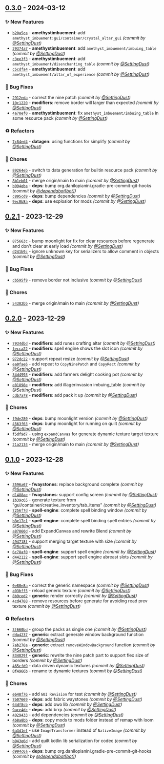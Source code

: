 
## [0.3.0] - 2024-03-12
### :sparkles: New Features
- [`b20a5ca`](https://github.com/SettingDust/DynamicTextures/commit/b20a5cae6db75c4d1cef1eeed8dfccf570b9750a) - **amethystimbuement**: add `amethyst_imbuement:gui/container/crystal_altar_gui` *(commit by [@SettingDust](https://github.com/SettingDust))*
- [`29374a7`](https://github.com/SettingDust/DynamicTextures/commit/29374a774c318d3b1e44277ed845556529c4a306) - **amethystimbuement**: add `amethyst_imbuement/imbuing_table` *(commit by [@SettingDust](https://github.com/SettingDust))*
- [`c3ee3f3`](https://github.com/SettingDust/DynamicTextures/commit/c3ee3f35ef6185d6642c767ebf2eabb01b098e62) - **amethystimbuement**: add `amethyst_imbuement/disenchanting_table` *(commit by [@SettingDust](https://github.com/SettingDust))*
- [`c5cdfa4`](https://github.com/SettingDust/DynamicTextures/commit/c5cdfa4a5d3a7a84fa27a8b0014af216306e696e) - **amethystimbuement**: add `amethyst_imbuement/altar_of_experience` *(commit by [@SettingDust](https://github.com/SettingDust))*

### :bug: Bug Fixes
- [`2912eda`](https://github.com/SettingDust/DynamicTextures/commit/2912eda763ef2e2b5b7d23d4091f69f604611376) - correct the nine patch *(commit by [@SettingDust](https://github.com/SettingDust))*
- [`10c1220`](https://github.com/SettingDust/DynamicTextures/commit/10c1220ede41daf9d75af4f51ab53925fc51e6ec) - **modifiers**: remove border will larger than expected *(commit by [@SettingDust](https://github.com/SettingDust))*
- [`4a78ef0`](https://github.com/SettingDust/DynamicTextures/commit/4a78ef0f9fde565c42923c5662a0f95fb67bb1e4) - **amethystimbuement**: fix `amethyst_imbuement/imbuing_table` in some resource pack *(commit by [@SettingDust](https://github.com/SettingDust))*

### :recycle: Refactors
- [`7c84ed4`](https://github.com/SettingDust/DynamicTextures/commit/7c84ed4f67ac5a8f4985429f4c4ecdd319420787) - **datagen**: using functions for simplify *(commit by [@SettingDust](https://github.com/SettingDust))*

### :wrench: Chores
- [`89264eb`](https://github.com/SettingDust/DynamicTextures/commit/89264ebb0df925f99dfe0f785d817508c02cfa58) - switch to data generation for builtin resource pack *(commit by [@SettingDust](https://github.com/SettingDust))*
- [`8b1eb01`](https://github.com/SettingDust/DynamicTextures/commit/8b1eb01cf529d6db33fafad3647fb968afb42cfc) - merge origin/main to main *(commit by [@SettingDust](https://github.com/SettingDust))*
- [`b094eba`](https://github.com/SettingDust/DynamicTextures/commit/b094eba28a99ffaf22ca94a1c3e35674b72c3e8e) - **deps**: bump org.danilopianini.gradle-pre-commit-git-hooks *(commit by [@dependabot[bot]](https://github.com/apps/dependabot))*
- [`c895cd9`](https://github.com/SettingDust/DynamicTextures/commit/c895cd996d073ed7fda08fa44f4e4ebd9e02cd94) - **deps**: bump dependencies *(commit by [@SettingDust](https://github.com/SettingDust))*
- [`9ec0b8a`](https://github.com/SettingDust/DynamicTextures/commit/9ec0b8a1077645a6500df871d8ab23046e9da5e4) - **deps**: use explosion for mods *(commit by [@SettingDust](https://github.com/SettingDust))*


## [0.2.1] - 2023-12-29
### :sparkles: New Features
- [`875663c`](https://github.com/SettingDust/DynamicTextures/commit/875663c610a55ff579743ebfd1b7370230a8557b) - bump moonlight for fix for clear resources before regenerate and don't clear at early load *(commit by [@SettingDust](https://github.com/SettingDust))*
- [`d241b9c`](https://github.com/SettingDust/DynamicTextures/commit/d241b9ca2d5003b27e5b0b0bd9edbaa1bda3565a) - ignore unknown key for serializers to allow comment in objects *(commit by [@SettingDust](https://github.com/SettingDust))*

### :bug: Bug Fixes
- [`cb595f9`](https://github.com/SettingDust/DynamicTextures/commit/cb595f9a823e3eae4c866202ac8c6f66caeee842) - remove border not inclusive *(commit by [@SettingDust](https://github.com/SettingDust))*

### :wrench: Chores
- [`54382bb`](https://github.com/SettingDust/DynamicTextures/commit/54382bbaa9797bf39ec855bccddba8fd56d2da7f) - merge origin/main to main *(commit by [@SettingDust](https://github.com/SettingDust))*


## [0.2.0] - 2023-12-29
### :sparkles: New Features
- [`7934dbd`](https://github.com/SettingDust/DynamicTextures/commit/7934dbd17495cb8334954c22661e3da791b66d0e) - **modifiers**: add runes crafting altar *(commit by [@SettingDust](https://github.com/SettingDust))*
- [`fecca22`](https://github.com/SettingDust/DynamicTextures/commit/fecca221f51b64df882ef585d2c1e3bf44cdb77f) - **modifiers**: spell engine shows the slot icon *(commit by [@SettingDust](https://github.com/SettingDust))*
- [`972dc22`](https://github.com/SettingDust/DynamicTextures/commit/972dc228f4b386b1cf279eee894b3172b9920262) - support repeat resize *(commit by [@SettingDust](https://github.com/SettingDust))*
- [`ea0fae6`](https://github.com/SettingDust/DynamicTextures/commit/ea0fae6203e45711bdaa1e78e0175b0d619a521a) - add repeat to `CopyNinePatch` and `CopyRect` *(commit by [@SettingDust](https://github.com/SettingDust))*
- [`34d4993`](https://github.com/SettingDust/DynamicTextures/commit/34d4993038705c8ccc4504fd81b57f1ae496658f) - **modifiers**: add farmers delight cooking pot *(commit by [@SettingDust](https://github.com/SettingDust))*
- [`e81898e`](https://github.com/SettingDust/DynamicTextures/commit/e81898ec20373c0ffffde1e8807da126ebba1425) - **modifiers**: add illagerinvasion imbuing_table *(commit by [@SettingDust](https://github.com/SettingDust))*
- [`cdb7a78`](https://github.com/SettingDust/DynamicTextures/commit/cdb7a78736bb825b082f4562665148ec011e8c50) - **modifiers**: add pack it up *(commit by [@SettingDust](https://github.com/SettingDust))*

### :wrench: Chores
- [`f9de280`](https://github.com/SettingDust/DynamicTextures/commit/f9de28068391d708dd12d2957df12c7ccb8e5093) - **deps**: bump moonlight version *(commit by [@SettingDust](https://github.com/SettingDust))*
- [`4563f63`](https://github.com/SettingDust/DynamicTextures/commit/4563f636bf42945ed22caa5356c5292beb9aab7f) - **deps**: bump moonlight for running on quilt *(commit by [@SettingDust](https://github.com/SettingDust))*
- [`f5df9d7`](https://github.com/SettingDust/DynamicTextures/commit/f5df9d7633bc99d1d686b0ec39fb83565ce80419) - using `expandCanvas` for generate dynamic texture target texture *(commit by [@SettingDust](https://github.com/SettingDust))*
- [`21a2134`](https://github.com/SettingDust/DynamicTextures/commit/21a2134a60694c26d3b2ec995dea69a4f8408852) - merge origin/main to main *(commit by [@SettingDust](https://github.com/SettingDust))*


## [0.1.0] - 2023-12-28
### :sparkles: New Features
- [`3596a67`](https://github.com/SettingDust/DynamicTextures/commit/3596a6740d4dd82363c1c6ed5db8b2b7355e069b) - **fwaystones**: replace background complete *(commit by [@SettingDust](https://github.com/SettingDust))*
- [`d1488ae`](https://github.com/SettingDust/DynamicTextures/commit/d1488ae0732e48dc516be26de4ef1ce64ec681da) - **fwaystones**: support config screen *(commit by [@SettingDust](https://github.com/SettingDust))*
- [`1b39c65`](https://github.com/SettingDust/DynamicTextures/commit/1b39c65baeae374be041e995fdb7235380c67334) - generate texture from "gui/container/creative_inventory/tab_items" *(commit by [@SettingDust](https://github.com/SettingDust))*
- [`7256f7d`](https://github.com/SettingDust/DynamicTextures/commit/7256f7d529b60e4cfdb83016dfa1ee2cd677fa47) - **spell-engine**: complete spell binding window *(commit by [@SettingDust](https://github.com/SettingDust))*
- [`b8e17c1`](https://github.com/SettingDust/DynamicTextures/commit/b8e17c1d2460aef6aa1280aa6e83d8a31140dc78) - **spell-engine**: complete spell binding spell entries *(commit by [@SettingDust](https://github.com/SettingDust))*
- [`a87860d`](https://github.com/SettingDust/DynamicTextures/commit/a87860d0b549c6180c71a57f922d338b9206f636) - add ExpandCanvas and rewrite Blend *(commit by [@SettingDust](https://github.com/SettingDust))*
- [`494718f`](https://github.com/SettingDust/DynamicTextures/commit/494718fd73126ae0adfec99f0bfb8bf08b39d425) - support merging target texture with size *(commit by [@SettingDust](https://github.com/SettingDust))*
- [`6c78af0`](https://github.com/SettingDust/DynamicTextures/commit/6c78af0c6afac87886684d0aa5490406874c5d14) - **spell-engine**: support spell engine *(commit by [@SettingDust](https://github.com/SettingDust))*
- [`d442122`](https://github.com/SettingDust/DynamicTextures/commit/d4421226a3d137a367bf8b848d941031d4e9703e) - **spell-engine**: support spell engine abreast slots *(commit by [@SettingDust](https://github.com/SettingDust))*

### :bug: Bug Fixes
- [`0e80e8a`](https://github.com/SettingDust/DynamicTextures/commit/0e80e8a13aa652881dedf7655a41a54c12e062d5) - correct the generic namespace *(commit by [@SettingDust](https://github.com/SettingDust))*
- [`a03bff5`](https://github.com/SettingDust/DynamicTextures/commit/a03bff5605bf28cb0216df115fb84830cd7e3645) - reload generic texture *(commit by [@SettingDust](https://github.com/SettingDust))*
- [`8b9ced2`](https://github.com/SettingDust/DynamicTextures/commit/8b9ced24807c1e2ff3f9109d7ef89328b304f790) - **generic**: render correctly *(commit by [@SettingDust](https://github.com/SettingDust))*
- [`4cd4788`](https://github.com/SettingDust/DynamicTextures/commit/4cd478800275dd063eb984ad590be4ae4c8a1307) - remove resources before generate for avoiding read prev texture *(commit by [@SettingDust](https://github.com/SettingDust))*

### :recycle: Refactors
- [`3f660bd`](https://github.com/SettingDust/DynamicTextures/commit/3f660bd1badf7932cb1d9175c9b29565dd01a795) - group the packs as single one *(commit by [@SettingDust](https://github.com/SettingDust))*
- [`dda4237`](https://github.com/SettingDust/DynamicTextures/commit/dda423776d00fc7f125dda3cceab357a5df422d0) - **generic**: extract generate window background function *(commit by [@SettingDust](https://github.com/SettingDust))*
- [`7ab278a`](https://github.com/SettingDust/DynamicTextures/commit/7ab278ab1253a34ec501f5a5401f8bc84aff7059) - **generic**: extract `removeWindowBackground` function *(commit by [@SettingDust](https://github.com/SettingDust))*
- [`834829f`](https://github.com/SettingDust/DynamicTextures/commit/834829f10fd867e25dfaba27a09031bdc69bdfbd) - **generic**: rewrite the nine patch part to support flex size of borders *(commit by [@SettingDust](https://github.com/SettingDust))*
- [`465cfd9`](https://github.com/SettingDust/DynamicTextures/commit/465cfd94b75dbc6132a6876e86f2e5d692c43275) - data driven dynamic textures *(commit by [@SettingDust](https://github.com/SettingDust))*
- [`0f4966b`](https://github.com/SettingDust/DynamicTextures/commit/0f4966bb8d9bfee7658ad96d7af70779c7b64813) - rename to dynamic textures *(commit by [@SettingDust](https://github.com/SettingDust))*

### :wrench: Chores
- [`e648f76`](https://github.com/SettingDust/DynamicTextures/commit/e648f767f0dc5015853501c72505b1992cc1babe) - add `GUI Revision` for test *(commit by [@SettingDust](https://github.com/SettingDust))*
- [`7b07669`](https://github.com/SettingDust/DynamicTextures/commit/7b076690622c5140ccf53dab647a6a40f2abe949) - **deps**: add fabric waystones *(commit by [@SettingDust](https://github.com/SettingDust))*
- [`64df8cb`](https://github.com/SettingDust/DynamicTextures/commit/64df8cbfb11f954e0471d475f518c101a79b43b6) - **deps**: add owo lib *(commit by [@SettingDust](https://github.com/SettingDust))*
- [`9ace4dc`](https://github.com/SettingDust/DynamicTextures/commit/9ace4dcf1eeda2637d6a7339d3bbbaeea2ce0a65) - **deps**: add brrp *(commit by [@SettingDust](https://github.com/SettingDust))*
- [`4029433`](https://github.com/SettingDust/DynamicTextures/commit/4029433b686ed9e7940accc062d5b3aee3cc609a) - add dependencies *(commit by [@SettingDust](https://github.com/SettingDust))*
- [`4b8a8bb`](https://github.com/SettingDust/DynamicTextures/commit/4b8a8bb2569ba63ef8bbe1bf75a10c2e3e831d4a) - **deps**: copy mods to mods folder instead of remap with loom *(commit by [@SettingDust](https://github.com/SettingDust))*
- [`6a3d1ef`](https://github.com/SettingDust/DynamicTextures/commit/6a3d1ef7a4403c65c6028b8ae4b23a5b1a4504b8) - use `ImageTransformer` instead of `NativeImage` *(commit by [@SettingDust](https://github.com/SettingDust))*
- [`b043e6d`](https://github.com/SettingDust/DynamicTextures/commit/b043e6d659ecffd9a7f0a25874447e569a1fe598) - add quilt kotlin lib serialization for codec *(commit by [@SettingDust](https://github.com/SettingDust))*
- [`d994c6a`](https://github.com/SettingDust/DynamicTextures/commit/d994c6a053556dec66514f5b6ff091130736bd8e) - **deps**: bump org.danilopianini.gradle-pre-commit-git-hooks *(commit by [@dependabot[bot]](https://github.com/apps/dependabot))*


[0.1.0]: https://github.com/SettingDust/DynamicTextures/compare/0.0.0...0.1.0
[0.2.0]: https://github.com/SettingDust/DynamicTextures/compare/0.1.0...0.2.0
[0.2.1]: https://github.com/SettingDust/DynamicTextures/compare/0.2.0...0.2.1
[0.3.0]: https://github.com/SettingDust/DynamicTextures/compare/0.2.1...0.3.0